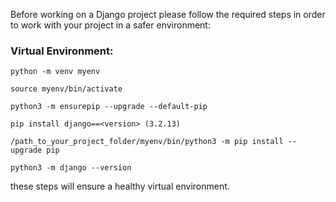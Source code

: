 Before working on a Django project please follow the required steps in order to work with your
project in a safer environment:

### Virtual Environment:

`python -m venv myenv`

`source myenv/bin/activate`

`python3 -m ensurepip --upgrade --default-pip`

`pip install django==<version> (3.2.13)`

`/path_to_your_project_folder/myenv/bin/python3 -m pip install --upgrade pip`

`python3 -m django --version`

these steps will ensure a healthy virtual environment.
